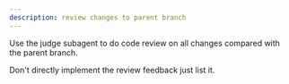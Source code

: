 ```yaml
---
description: review changes to parent branch
---
```


Use the judge subagent to do code review on all changes compared with the parent branch.

Don't directly implement the review feedback just list it.
